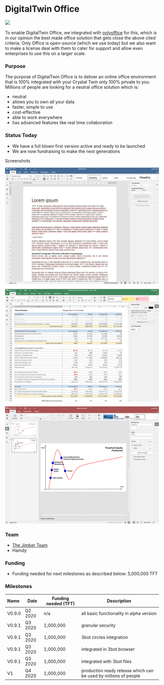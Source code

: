 # DigitalTwin Office

![](img/digitalyouoffice.jpg)

To enable DigitalTwin Office, we integrated with [onlyoffice](https://www.onlyoffice.com/) for this, which is in our opinion the best made office solution that gets close the above cited criteria. Only Office is open-source (which we use today) but we also want to make a license deal with them to cater for support and allow even enterprises to use this on a larger scale. 

### Purpose

The purpose of DigitalTwin Office is to deliver an online office environment that is 100% integrated with your Cryatal Twin only 100% private to you. Millions of people are looking for a neutral office solution which is:
- neutral 
- allows you to own all your data
- faster, simple to use
- cost-effective
- able to work everywhere
- has advanced features like real time collaboration

### Status Today

- We have a full blown first version active and ready to be launched
- We are now fundraising to make the next generations

Screenshots

![](img/docs.jpg)

![](img/spreadsheet.jpg)

![](img/slides.jpg)

### Team

- [The Jimber Team](https://www.jimber.org/securityBroker.html)
- Hamdy

### Funding

- Funding needed for next milestones as described below: 5,000,000 TFT

### Milestones

| Name         | Date   | Funding needed (TFT) | Description |
|:-------------|--------|--------|-------------|
| V0.9.0 | Q2 2020 |  n/a | all basic functionality in alpha version |
| V0.9.1 | Q3 2020 |  1,000,000 | granular security |
| V0.9.1 | Q3 2020 |  1,000,000  | 3bot circles integration  | 
| V0.9.1 | Q3 2020 |  1,000,000  | integrated in 3bot browser |
| V0.9.1 | Q3 2020 |  1,000,000  | integrated with 3bot files |
| V1 | Q4 2020 |  1,000,000 | production ready release which can be used by millions of people|
